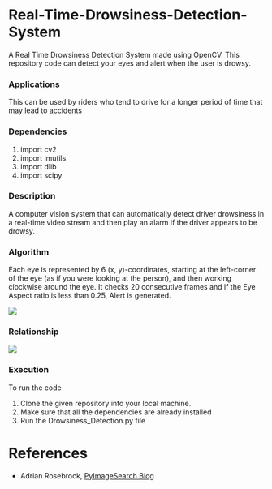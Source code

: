 # Real-Time-Drowsiness-Detection-System
A Real Time Drowsiness Detection System made using OpenCV. This repository code can detect your eyes and alert when the user is drowsy.

### Applications 
This can be used by riders who tend to drive for a longer period of time that may lead to accidents

### Dependencies
1) import cv2
2) import imutils
3) import dlib
4) import scipy

### Description 
A computer vision system that can automatically detect driver drowsiness in a real-time video stream and then play an alarm if the driver appears to be drowsy.

### Algorithm 
Each eye is represented by 6 (x, y)-coordinates, starting at the left-corner of the eye (as if you were looking at the person), and then working clockwise around the eye.
It checks 20 consecutive frames and if the Eye Aspect ratio is less than 0.25, Alert is generated.

<img src="https://github.com/yatharth0512-iitj/Real-Time-Drowsiness-Detection-System/blob/main/assets/eye1.jpg">

### Relationship

<img src="https://github.com/yatharth0512-iitj/Real-Time-Drowsiness-Detection-System/blob/main/assets/eye2.png">

### Execution 
To run the code
1) Clone the given repository into your local machine.
2) Make sure that all the dependencies are already installed
3) Run the Drowsiness_Detection.py file

# References 
 -   Adrian Rosebrock, [PyImageSearch Blog](https://www.pyimagesearch.com/2017/05/08/drowsiness-detection-opencv/)
